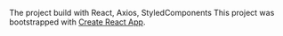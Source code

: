 The project build with React, Axios, StyledComponents
This project was bootstrapped with [Create React App](https://github.com/facebook/create-react-app).
